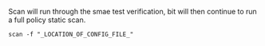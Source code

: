 Scan will run through the smae test verification, bit will then continue to run a full policy static scan.

`scan -f "_LOCATION_OF_CONFIG_FILE_"`
